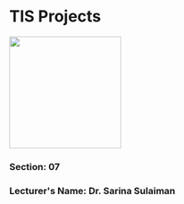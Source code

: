 # TIS Projects

<a><img src="https://github.com/CCY0810/TIS_Projects/assets/147255304/d3c643c4-4321-41ff-ab0c-2f674caecdbc" alt="" width:auto  height="200"/></a>
<h3>Section: 07</h3>
<h3>Lecturer's Name: Dr. Sarina Sulaiman</h3>
